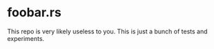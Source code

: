 # foobar.rs

This repo is very likely useless to you. This is just a bunch of tests and experiments.
